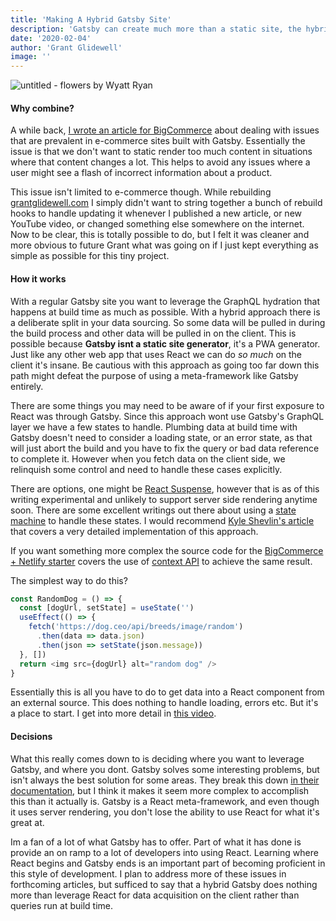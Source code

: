 ```yaml
---
title: 'Making A Hybrid Gatsby Site'
description: 'Gatsby can create much more than a static site, the hybrid approach leverages React as well as static to create something awesome'
date: '2020-02-04'
author: 'Grant Glidewell'
image: ''
---
```


![untitled - flowers by Wyatt Ryan](https://images.unsplash.com/photo-1503355538147-f17290cbfaec?ixlib=rb-1.2.1&ixid=eyJhcHBfaWQiOjEyMDd9&auto=format&fit=crop&w=1950&q=80)

#### Why combine?

A while back, [I wrote an article for BigCommerce](https://medium.com/bigcommerce-developer-blog/blazing-speed-without-the-pain-points-try-the-new-bigcommerce-gatsby-and-netlify-cms-starter-d8a343608637) about dealing with issues that are prevalent in e-commerce sites built with Gatsby. Essentially the issue is that we don't want to static render too much content in situations where that content changes a lot. This helps to avoid any issues where a user might see a flash of incorrect information about a product.

This issue isn't limited to e-commerce though. While rebuilding [grantglidewell.com](https://www.grantglidewell.com) I simply didn't want to string together a bunch of rebuild hooks to handle updating it whenever I published a new article, or new YouTube video, or changed something else somewhere on the internet. Now to be clear, this is totally possible to do, but I felt it was cleaner and more obvious to future Grant what was going on if I just kept everything as simple as possible for this tiny project.

#### How it works

With a regular Gatsby site you want to leverage the GraphQL hydration that happens at build time as much as possible. With a hybrid approach there is a deliberate split in your data sourcing. So some data will be pulled in during the build process and other data will be pulled in on the client. This is possible because **Gatsby isnt a static site generator**, it's a PWA generator. Just like any other web app that uses React we can do _so much_ on the client it's insane. Be cautious with this approach as going too far down this path might defeat the purpose of using a meta-framework like Gatsby entirely.

There are some things you may need to be aware of if your first exposure to React was through Gatsby. Since this approach wont use Gatsby's GraphQL layer we have a few states to handle. Plumbing data at build time with Gatsby doesn't need to consider a loading state, or an error state, as that will just abort the build and you have to fix the query or bad data reference to complete it. However when you fetch data on the client side, we relinquish some control and need to handle these cases explicitly.

There are options, one might be [React Suspense](https://reactjs.org/docs/concurrent-mode-suspense.html), however that is as of this writing experimental and unlikely to support server side rendering anytime soon. There are some excellent writings out there about using a [state machine](https://kyleshevlin.com/what-are-state-machines) to handle these states. I would recommend [Kyle Shevlin's article](https://kyleshevlin.com/enumerate-dont-booleanate) that covers a very detailed implementation of this approach.

If you want something more complex the source code for the [BigCommerce + Netlify starter](https://github.com/bigcommerce/gatsby-bigcommerce-netlify-cms-starter) covers the use of [context API](https://github.com/bigcommerce/gatsby-bigcommerce-netlify-cms-starter/tree/master/src/context) to achieve the same result.

The simplest way to do this?

```js
const RandomDog = () => {
  const [dogUrl, setState] = useState('')
  useEffect(() => {
    fetch('https://dog.ceo/api/breeds/image/random')
      .then(data => data.json)
      .then(json => setState(json.message))
  }, [])
  return <img src={dogUrl} alt="random dog" />
}
```

Essentially this is all you have to do to get data into a React component from an external source. This does nothing to handle loading, errors etc. But it's a place to start. I get into more detail in [this video](https://youtu.be/V9UsdrTtfJg).

#### Decisions

What this really comes down to is deciding where you want to leverage Gatsby, and where you dont. Gatsby solves some interesting problems, but isn't always the best solution for some areas. They break this down [in their documentation](https://www.gatsbyjs.org/docs/adding-app-and-website-functionality/), but I think it makes it seem more complex to accomplish this than it actually is. Gatsby is a React meta-framework, and even though it uses server rendering, you don't lose the ability to use React for what it's great at.

Im a fan of a lot of what Gatsby has to offer. Part of what it has done is provide an on ramp to a lot of developers into using React. Learning where React begins and Gatsby ends is an important part of becoming proficient in this style of development. I plan to address more of these issues in forthcoming articles, but sufficed to say that a hybrid Gatsby does nothing more than leverage React for data acquisition on the client rather than queries run at build time.
